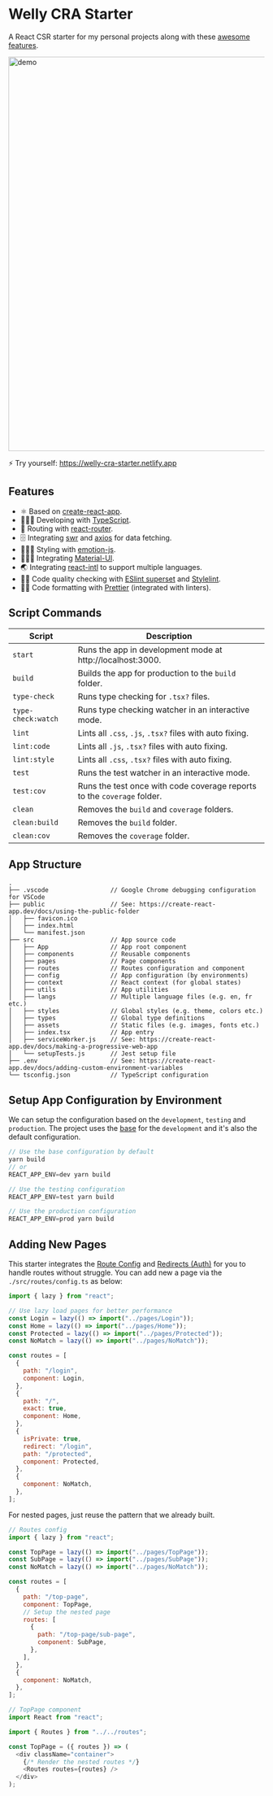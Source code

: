 # Welly CRA Starter

A React CSR starter for my personal projects along with these [awesome features](#features).

<img width="776" alt="demo" src="https://user-images.githubusercontent.com/21308003/88076666-ee3cd900-cbac-11ea-8674-c8aaf967cd18.png">

⚡️ Try yourself: https://welly-cra-starter.netlify.app

## Features

- ⚛️ Based on [create-react-app](https://github.com/facebook/create-react-app).
- 🧑🏻‍💻 Developing with [TypeScript](https://www.typescriptlang.org).
- 🚏 Routing with [react-router](https://reactrouter.com).
- 🗄️ Integrating [swr](https://swr.vercel.app/) and [axios](https://github.com/axios/axios) for data fetching.
- 👩🏻‍🎤 Styling with [emotion-js](https://emotion.sh/docs/introduction).
- 🧑🏻‍🎨 Integrating [Material-UI](https://material-ui.com).
- 🌏 Integrating [react-intl](https://formatjs.io/docs/react-intl) to support multiple languages.
- 👮🏻 Code quality checking with [ESlint superset](https://github.com/wellyshen/eslint-config-welly) and [Stylelint](https://stylelint.io/).
- 👷🏻 Code formatting with [Prettier](https://prettier.io) (integrated with linters).

## Script Commands

| Script             | Description                                                             |
| ------------------ | ----------------------------------------------------------------------- |
| `start`            | Runs the app in development mode at http://localhost:3000.              |
| `build`            | Builds the app for production to the `build` folder.                    |
| `type-check`       | Runs type checking for `.tsx?` files.                                   |
| `type-check:watch` | Runs type checking watcher in an interactive mode.                      |
| `lint`             | Lints all `.css`, `.js`, `.tsx?` files with auto fixing.                |
| `lint:code`        | Lints all `.js`, `.tsx?` files with auto fixing.                        |
| `lint:style`       | Lints all `.css`, `.tsx?` files with auto fixing.                       |
| `test`             | Runs the test watcher in an interactive mode.                           |
| `test:cov`         | Runs the test once with code coverage reports to the `coverage` folder. |
| `clean`            | Removes the `build` and `coverage` folders.                             |
| `clean:build`      | Removes the `build` folder.                                             |
| `clean:cov`        | Removes the `coverage` folder.                                          |

## App Structure

```
.
├── .vscode                 // Google Chrome debugging configuration for VSCode
├── public                  // See: https://create-react-app.dev/docs/using-the-public-folder
│   ├── favicon.ico
│   ├── index.html
│   └── manifest.json
├── src                     // App source code
│   ├── App                 // App root component
│   ├── components          // Reusable components
│   ├── pages               // Page components
│   ├── routes              // Routes configuration and component
│   ├── config              // App configuration (by environments)
│   ├── context             // React context (for global states)
│   ├── utils               // App utilities
│   ├── langs               // Multiple language files (e.g. en, fr etc.)
│   ├── styles              // Global styles (e.g. theme, colors etc.)
│   ├── types               // Global type definitions
│   ├── assets              // Static files (e.g. images, fonts etc.)
│   ├── index.tsx           // App entry
│   ├── serviceWorker.js    // See: https://create-react-app.dev/docs/making-a-progressive-web-app
│   └── setupTests.js       // Jest setup file
├── .env                    // See: https://create-react-app.dev/docs/adding-custom-environment-variables
└── tsconfig.json           // TypeScript configuration
```

## Setup App Configuration by Environment

We can setup the configuration based on the `development`, `testing` and `production`. The project uses the [base](https://github.com/wellyshen/welly-cra-starter/blob/master/src/config/base.ts) for the `development` and it's also the default configuration.

```js
// Use the base configuration by default
yarn build
// or
REACT_APP_ENV=dev yarn build

// Use the testing configuration
REACT_APP_ENV=test yarn build

// Use the production configuration
REACT_APP_ENV=prod yarn build
```

## Adding New Pages

This starter integrates the [Route Config](https://reactrouter.com/web/example/route-config) and [Redirects (Auth)](https://reactrouter.com/web/example/auth-workflow) for you to handle routes without struggle. You can add new a page via the `./src/routes/config.ts` as below:

```js
import { lazy } from "react";

// Use lazy load pages for better performance
const Login = lazy(() => import("../pages/Login"));
const Home = lazy(() => import("../pages/Home"));
const Protected = lazy(() => import("../pages/Protected"));
const NoMatch = lazy(() => import("../pages/NoMatch"));

const routes = [
  {
    path: "/login",
    component: Login,
  },
  {
    path: "/",
    exact: true,
    component: Home,
  },
  {
    isPrivate: true,
    redirect: "/login",
    path: "/protected",
    component: Protected,
  },
  {
    component: NoMatch,
  },
];
```

For nested pages, just reuse the pattern that we already built.

```js
// Routes config
import { lazy } from "react";

const TopPage = lazy(() => import("../pages/TopPage"));
const SubPage = lazy(() => import("../pages/SubPage"));
const NoMatch = lazy(() => import("../pages/NoMatch"));

const routes = [
  {
    path: "/top-page",
    component: TopPage,
    // Setup the nested page
    routes: [
      {
        path: "/top-page/sub-page",
        component: SubPage,
      },
    ],
  },
  {
    component: NoMatch,
  },
];

// TopPage component
import React from "react";

import { Routes } from "../../routes";

const TopPage = ({ routes }) => (
  <div className="container">
    {/* Render the nested routes */}
    <Routes routes={routes} />
  </div>
);
```
